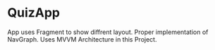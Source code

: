# QuizApp

App uses Fragment to show diffrent layout. Proper implementation of NavGraph.
Uses MVVM Architecture in this Project.
